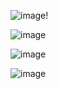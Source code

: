 ![image](https://github.com/hredhayxz/Ostad-Flutter-App-Development-All/assets/60058949/0697f4fb-a41a-420a-bca0-31a29989ec5d)!

![image](https://github.com/hredhayxz/Ostad-Flutter-App-Development-All/assets/60058949/77ca743a-1180-4b25-9010-bf5b6026c206)

![image](https://github.com/hredhayxz/Ostad-Flutter-App-Development-All/assets/60058949/f26c7d85-f2dd-4caa-b1df-b7d7228862fe)

![image](https://github.com/hredhayxz/Ostad-Flutter-App-Development-All/assets/60058949/8ef5e70b-d5ef-4063-bbf1-08f6e75488d9)
